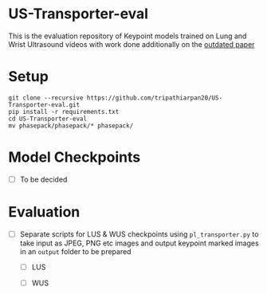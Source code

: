 # US-Transporter-eval

This is the evaluation repository of Keypoint models trained on Lung and Wrist Ultrasound videos with work done additionally on the [outdated paper](https://arxiv.org/pdf/2106.05929.pdf "arXiv link")

# Setup  
```
git clone --recursive https://github.com/tripathiarpan20/US-Transporter-eval.git
pip install -r requirements.txt
cd US-Transporter-eval
mv phasepack/phasepack/* phasepack/
```

# Model Checkpoints

- [ ] To be decided

# Evaluation

- [ ] Separate scripts for LUS & WUS checkpoints using `pl_transporter.py` to take input as JPEG, PNG etc images and output keypoint marked images in an `output` folder to be prepared
  - [ ] LUS
  - [ ] WUS  

